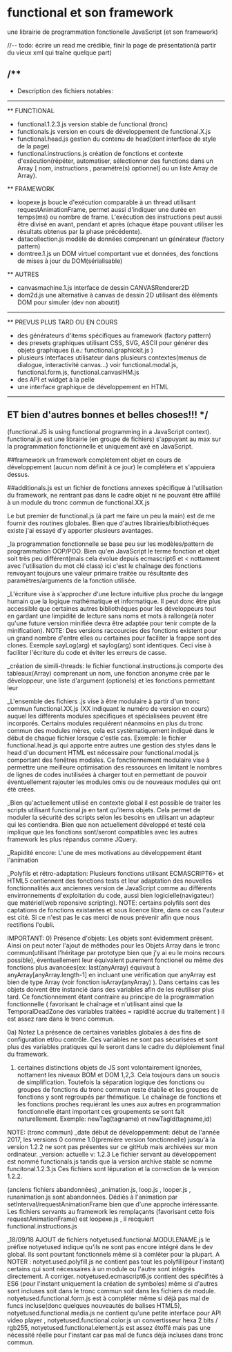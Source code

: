 # functional et son framework
une librairie de programmation fonctionelle JavaScript (et son framework)

//-- todo: écrire un read me crédible, finir la page de présentation(à partir du vieux xml qui traîne quelque part)

/**
-----------------------------------------------------------------------------------------------------------------
* Description des fichiers notables:
-----------------------------------------------------------------------------------------------------------------
**  FUNCTIONAL
* functional.1.2.3.js version stable de functional (tronc)
* functionals.js version en cours de développement de functional.X.js
* functional.head.js gestion du contenu de head(dont interface de style de la page)
* functional.instructions.js création de fonctions et contexte d'exécution(répéter, automatiser, sélectionner des functions dans un Array [ nom, instructions , paramétre(s) optionnel] ou un liste Array de Array).

** FRAMEWORK
* loopexe.js boucle d'exécution comparable à un thread utilisant requestAnimationFrame, permet aussi d'indiquer une durée en temps(ms) ou nombre de frame. L'exécution des instructions peut aussi être divisé en avant, pendant et après (chaque étape pouvant utiliser les résultats obtenus par la phase précédente).
* datacollection.js modèle de données comprenant un générateur (factory pattern)
* domtree.1.js un DOM virtuel comportant vue et données, des fonctions de mises à jour du DOM(sérialisable)

** AUTRES
* canvasmachine.1.js interface de dessin CANVASRenderer2D
* dom2d.js une alternative à canvas de dessin 2D utilisant des éléments DOM pour simuler (dev non aboutit)
-----------------------------------------------------------------------------------------------------------------

** PREVUS PLUS TARD OU EN COURS
* des générateurs d'items spécifiques au framework (factory pattern) 
* des presets graphiques utilisant CSS, SVG, ASCII pour générer des objets graphiques (i.e.: functional.graphickit.js )
* plusieurs interfaces utilisateur dans plusieurs contextes(menus de dialogue, interactivité canvas...) voir functional.modal.js, functional.form.js, functional.canvasIHM.js
* des API et widget à la pelle
* une interface graphique de développement en HTML
-----------------------------------------------------------------------------------------------------------------
ET bien d'autres bonnes et belles choses!!!
*/
-----------------------------------------------------------------------------------------------------------------
(functional.JS is using functional programming in a JavaScript context).
functional.js est une librairie (en groupe de fichiers) s'appuyant au max sur la programmation fonctionnelle et uniquement axé en JavaScript.

##framework un framework complétement objet en cours de développement (aucun nom définit à ce jour) le complétera et s'appuiera dessus.

##additionals.js est un fichier de fonctions annexes spécifique à l'utilisation du framework, ne rentrant pas dans le cadre objet ni ne pouvant être affilié à un module du tronc commun de functional.XX.js


Le but premier de functional.js (à part me faire un peu la main) est de me fournir des routines globales. Bien que d'autres librairies/bibliothéques existe j'ai essayé d'y apporter plusieurs avantages.

_la programmation fonctionnelle se base peu sur les modèles/pattern de programmation OOP/POO. Bien qu'en JavaScript le terme fonction et objet soit très peu différent(mais cela évolue depuis ecmascript6 et < nottament avec l'utilisation du mot clé class) ici c'est le chaînage des fonctions renvoyant toujours une valeur primaire traitée ou résultante des paramètres/arguments de la fonction utilisée.

_L'écriture vise à s'approcher d'une lecture intuitive plus proche du langage humain que la logique mathématique et informatique. Il peut donc être plus accessible que certaines autres bibliothéques pour les développeurs tout en gardant une limpidité de lecture sans noms et mots à rallonge(à noter qu'une future version minifiée devra être adaptée pour tenir compte de la minification). NOTE: Des versions raccourcies des fonctions existent pour un grand nombre d'entre elles ou certaines pour faciliter la frappe sont des clones. Exemple sayLog(arg) et saylog(arg) sont identiques. Ceci vise à faciliter l'écriture du code et éviter les erreurs de casse.

_création de simili-threads: le fichier functional.instructions.js comporte des tableaux(Array) comprenant un nom, une fonction anonyme crée par le développeur, une liste d'argument (optionels) et les fonctions permettant leur 

_L'ensemble des fichiers .js vise à être modulaire à partir d'un tronc commun functional.XX.js (XX indiquant le numéro de version en cours) auquel les différents modules spécifiques et spécialisées peuvent être incorporés. Certains modules requiérent néanmoins en plus du tronc commun des modules mères, cela est systèmatiquement indiqué dans le début de chaque fichier lorsque c'estle cas. Exemple: le fichier functional.head.js qui apporte entre autres une gestion des styles dans le head d'un document HTML est nécessaire pour functional.modal.js comportant des fenêtres modales. Ce fonctionnement modulaire vise à permettre une meilleure optimisation des ressources en limitant le nombres de lignes de codes inutilisées à charger tout en permettant de pouvoir éventuellement rajouter les modules omis ou de nouveaux modules qui ont été crées.

_Bien qu'actuellement utilisé en contexte global il est possible de traiter les scripts utilisant functional.js en tant qu'items objets. Cela permet de moduler la sécurité des scripts selon les besoins en utilisant un adapteur qui les contiendra. Bien que non actuellement développé et testé cela implique que les fonctions sont/seront compatibles avec les autres framework les plus répandus comme JQuery.

_Rapidité encore: L'une de mes motivations au développement étant l'animation

_Polyfils et rétro-adaptation: Plusieurs fonctions utilisant ECMASCRIPT6> et HTML5 contiennent des fonctions tests et leur adaptation des nouvelles fonctionnalités aux anciennes version de JavaScript comme au différents envirronnements d'exploitation du code, aussi bien logicielle(navigateur) que matériel(web reponsive scripting). NOTE: certains polyfils sont des captations de fonctions existantes et sous licence libre, dans ce cas l'auteur est cité. Si ce n'est pas le cas merci de nous prévenir afin que nous rectifions l'oubli.

IMPORTANT:
0) Présence d'objets: Les objets sont évidemment présent. Ainsi on peut noter l'ajout de méthodes pour les Objets Array dans le tronc commun(utilisant l'héritage par prototype bien que j'y ai eu le moins recours possible), éventuellement leur équivalent purement fonctionel ou même des fonctions plus avancées(ex: last(anyArray) équivaut à anyArray[anyArray.length-1] en incluant une vérification que anyArray est bien de type Array (voir fonction isArray(anyArray) ). Dans certains cas les objets doivent être instancié dans des variables afin de les réutiliser plus tard. Ce fonctionnement étant contraire au principe de la programmation fonctionnelle ( favorisant le chaînage et n'utilisant ainsi que la TemporalDeadZone des variables traitées = rapidité accrue du traitement ) il est assez rare dans le tronc commun.

0a) Notez La présence de certaines variables globales à des fins de configuration et/ou contrôle. Ces variables ne sont pas sécurisées et sont plus des variables pratiques qui le seront dans le cadre du déploiement final du framework.

1) certaines distinctions objets de JS sont volontairement ignorées, nottament les niveaux BOM et DOM 1,2,3. Cela toujours dans un soucis de simplification. Toutefois la séparation logique des fonctions ou groupes de fonctions du tronc commun reste établie et les groupes de fonctions y sont regroupés par thématique. Le chaînage de fonctions et les fonctions proches requiérant les unes aux autres en programmation fonctionnelle étant important ces groupements se sont fait naturellement. 
Exemple: newTag(tagname) et newTagId(tagname,id)

NOTE:
(tronc commun) 
_date début de développemment: début de l'année 2017, les versions 0 comme 1.0(première version fonctionnelle) jusqu'à la version 1.2.2 ne sont pas présentes sur ce gitHub mais archivées sur mon ordinateur.
_version:  actuelle  v: 1.2.3 Le fichier servant au développement est nommé functionals.js tandis que la version archive stable se nomme funcitonal.1.2.3.js Ces fichiers sont lépuration et la correction de la version 1.2.2.

(anciens fichiers abandonnées)
_animation.js, loop.js , looper.js , runanimation.js sont abandonnées. Dédiés à l'animation par setInterval/requestAnimationFrame bien que d'une approche intéressante. Les fichiers servants au framework les remplaçants (favorisant cette fois requestAnimationFrame) est loopexe.js , il recquiert functional.instructions.js

_18/09/18 AJOUT de fichiers notyetused.functional.MODULENAME.js le préfixe notyetused indique qu'ils ne sont pas encore intégré dans le dev global. Ils sont pourtant fonctionnels même si à comléter pour la plupart. 
A NOTER : notyet.used.polyfill.js ne contient pas tout les polyfill(pour l'instant) certains qui sont nécessaires à un module ou l'autre sont intégrés directement. A corriger.
  notyetused.ecmascript6.js contient des spécifités à ES6 (pour l'instant uniquement la création de symboles) même si d'autres sont incluses soit dans le tronc commun soit dans les fichiers de module.
 notyetused.functional.form.js est à compléter même si déjà pas mal de funcs incluse(donc quelques nouveautés de balises HTML5), notyetused.functional.media.js ne contient qu'une petite interface pour API video player , notyetused.functional.color.js un convertisseur hexa 2 bits / rgb255, notyetused.functional.element.js est assez étoffé mais pas une nécessité réelle pour l'instant car pas mal de funcs déjà incluses dans tronc commun.
